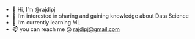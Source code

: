 - 👋 Hi, I’m @rajdipj
- 👀 I’m interested in sharing and gaining knowledge about Data Science
- 🌱 I’m currently learning ML
- 📫 you can reach me @ rajdipj@gmail.com

<!---
rajdipj/rajdipj is a ✨ special ✨ repository because its `README.md` (this file) appears on your GitHub profile.
You can click the Preview link to take a look at your changes.
--->
